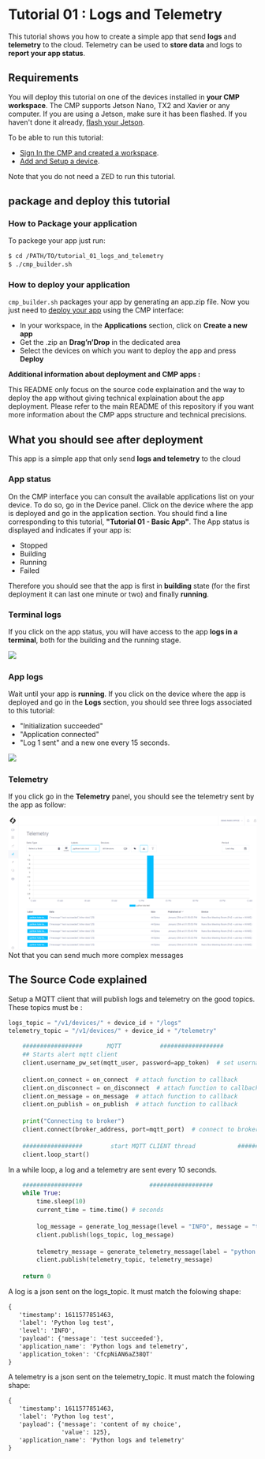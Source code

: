 # **Tutorial 01 : Logs and Telemetry**

This tutorial shows you how to create a simple app that send **logs** and **telemetry** to the cloud. Telemetry can be used to **store data** and logs to **report your app status**.

## Requirements
You will deploy this tutorial on one of the devices installed in **your CMP workspace**. The CMP supports Jetson Nano, TX2 and Xavier or any computer. If you are using a Jetson, make sure it has been flashed. If you haven't done it already, [flash your Jetson](https://docs.nvidia.com/sdk-manager/install-with-sdkm-jetson/index.html).

To be able to run this tutorial:
- [Sign In the CMP and created a workspace](https://www.stereolabs.com/docs/cloud/overview/get-started/).
- [Add and Setup a device](https://www.stereolabs.com/docs/cloud/overview/get-started/#add-a-camera).

Note that you do not need a ZED to run this tutorial.

## package and deploy this tutorial

### How to Package your application
To packege your app just run:

```bash
$ cd /PATH/TO/tutorial_01_logs_and_telemetry
$ ./cmp_builder.sh
```

### How to deploy your application
`cmp_builder.sh` packages your app by generating an app.zip file. 
Now you just need to [deploy your app](https://www.stereolabs.com/docs/cloud/applications/sample/#deploy) using the CMP interface:

- In your workspace, in the **Applications** section, click on **Create a new app** 
- Get the .zip an **Drag’n’Drop** in the dedicated area
- Select the devices on which you want to deploy the app and press **Deploy** 

**Additional information about deployment and CMP apps :**

This README only focus on the source code explaination and the way to deploy the app without giving technical explaination about the app deployment. 
Please refer to the main README of this repository if you want more information about the CMP apps structure and technical precisions.  


## What you should see after deployment
This app is a simple app that only send **logs and telemetry** to the cloud

###  App status
On the CMP interface you can consult the available applications list on your device. To do so, go in the Device panel. Click on the device where the app is deployed and go in the application section.
You should find a line corresponding to this tutorial, **"Tutorial 01 - Basic App"**.
The App status is displayed and indicates if your app is:
- Stopped
- Building
- Running
- Failed

Therefore you should see that the app is first in **building** state (for the first deployment it can last one minute or two) and finally **running**. 


### Terminal logs
If you click on the app status, you will have access to the app **logs in a terminal**, both for the building and the running stage.

![](./images/terminal_panel.png " ")


###  App logs
Wait until your app is **running**.
If you click  on the device where the app is deployed and go in the **Logs** section, you should see three logs associated to this tutorial:
- "Initialization succeeded"
- "Application connected"
- "Log 1 sent" and a new one every 15 seconds.

![](./images/logs_panel.png " ")

###  Telemetry
If you click go in the **Telemetry** panel, you should see the telemetry sent by the app as follow:

![](./images/telemetry.png " ")
Not that you can send much more complex messages

## The Source Code explained

Setup a MQTT client that will publish logs and telemetry on the good topics. These topics must be : 

```python
logs_topic = "/v1/devices/" + device_id + "/logs"
telemetry_topic = "/v1/devices/" + device_id + "/telemetry"
```

```python
    #################       MQTT           ##################
    ## Starts alert mqtt client
    client.username_pw_set(mqtt_user, password=app_token)  # set username and password

    client.on_connect = on_connect  # attach function to callback
    client.on_disconnect = on_disconnect  # attach function to callback
    client.on_message = on_message  # attach function to callback
    client.on_publish = on_publish  # attach function to callback

    print("Connecting to broker")
    client.connect(broker_address, port=mqtt_port)  # connect to broker

    #################        start MQTT CLIENT thread            ##################
    client.loop_start()
```

In a while loop, a log and a telemetry are sent every 10 seconds.
```python
    #################                   ##################
    while True:
        time.sleep(10)
        current_time = time.time() # seconds

        log_message = generate_log_message(level = "INFO", message = "test succeeded")
        client.publish(logs_topic, log_message)

        telemetry_message = generate_telemetry_message(label = "python tuto test", message = "test succeeded")
        client.publish(telemetry_topic, telemetry_message)

    return 0
```


A log is a json sent on the logs_topic. It must match the folowing shape:
 ```
 {
    'timestamp': 1611577851463, 
    'label': 'Python log test', 
    'level': 'INFO', 
    'payload': {'message': 'test succeeded'}, 
    'application_name': 'Python logs and telemetry',
    'application_token': 'CfcpNiAN6aZ38QT'
}
```

A telemetry is a json sent on the telemetry_topic. It must match the folowing shape:
 ```
 {
    'timestamp': 1611577851463, 
    'label': 'Python log test', 
    'payload': {'message': 'content of my choice',
                'value': 125}, 
    'application_name': 'Python logs and telemetry'
}
```
